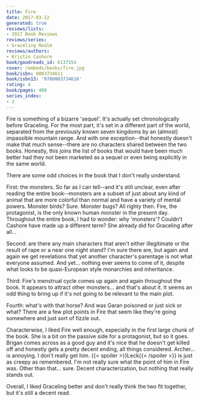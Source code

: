 ```yaml
---
title: Fire
date: 2017-03-22
generated: true
reviews/lists:
- 2017 Book Reviews
reviews/series:
- Graceling Realm
reviews/authors:
- Kristin Cashore
book/goodreads_id: 6137154
cover: /embeds/books/fire.jpg
book/isbn: 0803734611
book/isbn13: '9780803734616'
rating: 4
book/pages: 480
series_index:
- 2
---
```

Fire is something of a bizarre 'sequel'. It's actually set chronologically before Graceling. For the most part, it's set in a different part of the world, separated from the previously known seven kingdoms by an (almost) impassible mountain range. And with one exception--that honestly doesn't make that much sense--there are no characters shared between the two books. Honestly, this joins the list of books that would have been much better had they not been marketed as a sequel or even being explicitly in the same world.  

There are some odd choices in the book that I don't really understand.  

<!--more-->

First: the monsters. So far as I can tell--and it's still unclear, even after reading the entire book--monsters are a subset of just about any kind of animal that are more colorful than normal and have a variety of mental powers. Monster birds? Sure. Monster bugs? All righty then. Fire, the protagonist, is the only known human monster in the present day. Throughout the entire book, I had to wonder: why 'monsters'? Couldn't Cashore have made up a different term? She already did for Graceling after all...  

Second: are there any main characters that aren't either illegitimate or the result of rape or a near one night stand? I'm sure there are, but again and again we get revelations that yet another character's parentage is not what everyone assumed. And yet... nothing ever seems to come of it, despite what looks to be quasi-European style monarchies and inheritance.  

Third: Fire's menstrual cycle comes up again and again throughout the book. It appears to attract other monsters... and that's about it. It seems an odd thing to bring up if it's not going to be relevant to the main plot.  

Fourth: what's with that horse? And was Garan poisoned or just sick or what? There are a few plot points in Fire that seem like they're going somewhere and just sort of fizzle out.  

Characterwise, I liked Fire well enough, especially in the first large chunk of the book. She is a bit on the passive side for a protagonist, but so it goes. Brigan comes across as a good guy and it's nice that he doesn't get killed off and honestly gets a pretty decent ending, all things considered. Archer... is annoying. I don't really get him.  {{< spoiler >}}Leck{{< /spoiler >}}  is just as creepy as remembered. I'm not really sure what the point of him in Fire was. Other than that... sure. Decent characterization, but nothing that really stands out.  

Overall, I liked Graceling better and don't really think the two fit together, but it's still a decent read.